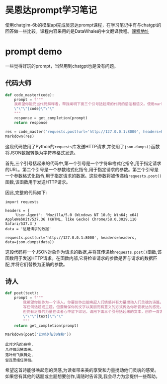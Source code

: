 # 吴恩达prompt学习笔记

使用chatglm-6b的模型api完成吴恩达prompt课程，在学习笔记中有与chatgpt的回答做一些比较。课程内容采用的是DataWhale的中文翻译教程。[课程地址](https://github.com/datawhalechina/prompt-engineering-for-developers.git)

# prompt demo

一些觉得好玩的prompt，当然用到chatgpt也是没有问题。


## 代码大师

```python
def code_master(code):
    prompt = f"""
    我希望你能充当代码解释者，帮我阐明下面三个引号括起来的代码的语法和语义。使用markdown格式回复我。\。
    \"\"\"{code}\"\"\"
    """
    response = get_completion(prompt)
    return response

res = code_master("requests.post(url='http://127.0.0.1:8000', headers=headers, data=json.dumps(data))")
Markdown(res)
```

这段代码使用了Python的`requests`库发送HTTP请求,并使用了`json.dumps()`函数将JSON数据转换为字符串格式发送。

首先,三个引号括起来的代码中,第一个引号是一个字符串格式化指令,用于指定请求的URL。第二个引号是一个参数格式化指令,用于指定请求的参数。第三个引号是一个参数格式化指令,用于指定请求的数据。这些参数将被传递给`requests.post()`函数,该函数用于发送HTTP请求。

因此,完整的代码如下:

```
import requests

headers = {
    'User-Agent': 'Mozilla/5.0 (Windows NT 10.0; Win64; x64) AppleWebKit/537.36 (KHTML, like Gecko) Chrome/58.0.3029.110 Safari/537.3'}
data = '这是请求的数据'

requests.post(url='http://127.0.0.1:8000', headers=headers, data=json.dumps(data))
```

这段代码将一个JSON对象作为请求的数据,并将其传递给`requests.post()`函数,该函数用于发送HTTP请求。在函数内部,它将检查请求的参数是否与请求的数据匹配,并将它们替换为正确的参数。

## 诗人

```python
def poet(text):
    prompt = f"""
        我希望你能作为一个诗人。你要创作出能唤起人们情感并有力量搅动人们灵魂的诗篇。\
        写任何话题或主题，但要确保你的文字以美丽而有意义的方式传达你所要表达的感觉。你也可以想出一些短小的诗句，\
        但仍有足够的力量在读者心中留下印记。请用下面三个引号括起来的文本，创作一首古诗，使用markdown格式回复我。\。
        \"\"\"{text}\"\"\"
        """
    return get_completion(prompt)

Markdown(poet('此时夕阳仍在柳'))
```

```
此时夕阳仍在柳,
几许微风拂面来。
落叶纷飞飘舞处,
留连思绪任徘徊。
```

希望这首诗能够唤起您的灵感,为读者带来美的享受和力量搅动他们灵魂的感受。如果您有其他的话题或主题想要创作,请随时告诉我,我会尽力为您提供一些帮助。
